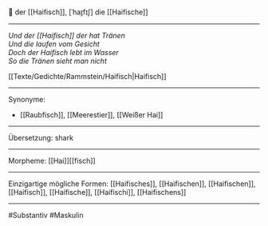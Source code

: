 🔵 der [[Haifisch]], [ˈhaɪ̯fɪʃ]
die [[Haifische]]


---
*Und der [[Haifisch]] der hat Tränen*  
*Und die laufen vom Gesicht*  
*Doch der Haifisch lebt im Wasser*  
*So die Tränen sieht man nicht*  

[[Texte/Gedichte/Rammstein/Haifisch|Haifisch]]

---
Synonyme:
- [[Raubfisch]], [[Meerestier]], [[Weißer Hai]]

---
Übersetzung: shark

---
Morpheme:
[[Hai]][[fisch]]

---
Einzigartige mögliche Formen: [[Haifisches]], [[Haifischen]], [[Haifischen]], [[Haifisch]], [[Haifische]], [[Haifischi]], [[Haifischens]]

---
#Substantiv #Maskulin